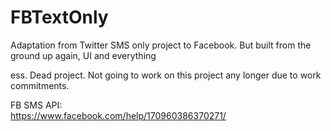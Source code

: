 # FBTextOnly
Adaptation from Twitter SMS only project to Facebook. But built from the ground up again, UI and everything

ess. Dead project. Not going to work on this project any longer due to work commitments.

FB SMS API:
<br/>
https://www.facebook.com/help/170960386370271/
